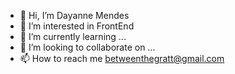 - 👋 Hi, I’m Dayanne Mendes
- 👀 I’m interested in FrontEnd
- 🌱 I’m currently learning ...
- 💞️ I’m looking to collaborate on ...
- 📫 How to reach me betweenthegratt@gmail.com

<!---
daymendesz/daymendesz is a ✨ special ✨ repository because its `README.md` (this file) appears on your GitHub profile.
You can click the Preview link to take a look at your changes.
--->
